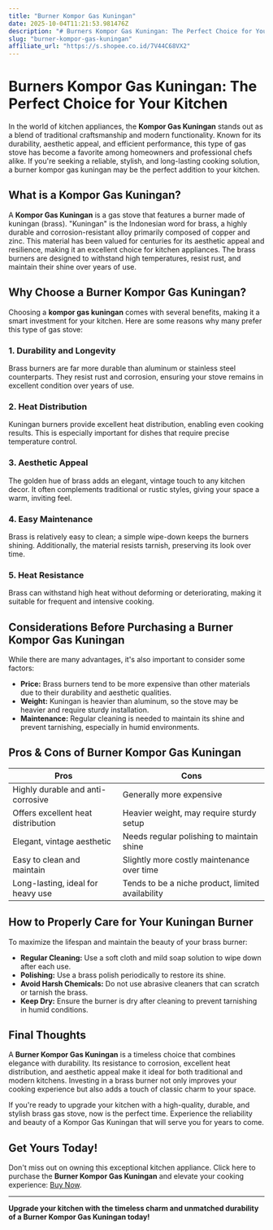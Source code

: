 ```yaml
---
title: "Burner Kompor Gas Kuningan"
date: 2025-10-04T11:21:53.981476Z
description: "# Burners Kompor Gas Kuningan: The Perfect Choice for Your Kitchen  ..."
slug: "burner-kompor-gas-kuningan"
affiliate_url: "https://s.shopee.co.id/7V44C68VX2"
---
```

# Burners Kompor Gas Kuningan: The Perfect Choice for Your Kitchen  

In the world of kitchen appliances, the **Kompor Gas Kuningan** stands out as a blend of traditional craftsmanship and modern functionality. Known for its durability, aesthetic appeal, and efficient performance, this type of gas stove has become a favorite among homeowners and professional chefs alike. If you're seeking a reliable, stylish, and long-lasting cooking solution, a burner kompor gas kuningan may be the perfect addition to your kitchen.  

## What is a Kompor Gas Kuningan?  

A **Kompor Gas Kuningan** is a gas stove that features a burner made of kuningan (brass). "Kuningan" is the Indonesian word for brass, a highly durable and corrosion-resistant alloy primarily composed of copper and zinc. This material has been valued for centuries for its aesthetic appeal and resilience, making it an excellent choice for kitchen appliances. The brass burners are designed to withstand high temperatures, resist rust, and maintain their shine over years of use.  

## Why Choose a Burner Kompor Gas Kuningan?  

Choosing a **kompor gas kuningan** comes with several benefits, making it a smart investment for your kitchen. Here are some reasons why many prefer this type of gas stove:  

### 1. Durability and Longevity  
Brass burners are far more durable than aluminum or stainless steel counterparts. They resist rust and corrosion, ensuring your stove remains in excellent condition over years of use.  

### 2. Heat Distribution  
Kuningan burners provide excellent heat distribution, enabling even cooking results. This is especially important for dishes that require precise temperature control.  

### 3. Aesthetic Appeal  
The golden hue of brass adds an elegant, vintage touch to any kitchen decor. It often complements traditional or rustic styles, giving your space a warm, inviting feel.  

### 4. Easy Maintenance  
Brass is relatively easy to clean; a simple wipe-down keeps the burners shining. Additionally, the material resists tarnish, preserving its look over time.  

### 5. Heat Resistance  
Brass can withstand high heat without deforming or deteriorating, making it suitable for frequent and intensive cooking.  

## Considerations Before Purchasing a Burner Kompor Gas Kuningan  

While there are many advantages, it's also important to consider some factors:  

- **Price:** Brass burners tend to be more expensive than other materials due to their durability and aesthetic qualities.  
- **Weight:** Kuningan is heavier than aluminum, so the stove may be heavier and require sturdy installation.  
- **Maintenance:** Regular cleaning is needed to maintain its shine and prevent tarnishing, especially in humid environments.  

## Pros & Cons of Burner Kompor Gas Kuningan  

| **Pros**                                | **Cons**                               |  
|----------------------------------------|----------------------------------------|  
| Highly durable and anti-corrosive     | Generally more expensive             |  
| Offers excellent heat distribution     | Heavier weight, may require sturdy setup |  
| Elegant, vintage aesthetic             | Needs regular polishing to maintain shine |  
| Easy to clean and maintain             | Slightly more costly maintenance over time |  
| Long-lasting, ideal for heavy use     | Tends to be a niche product, limited availability |  

## How to Properly Care for Your Kuningan Burner  

To maximize the lifespan and maintain the beauty of your brass burner:  

- **Regular Cleaning:** Use a soft cloth and mild soap solution to wipe down after each use.  
- **Polishing:** Use a brass polish periodically to restore its shine.  
- **Avoid Harsh Chemicals:** Do not use abrasive cleaners that can scratch or tarnish the brass.  
- **Keep Dry:** Ensure the burner is dry after cleaning to prevent tarnishing in humid conditions.  

## Final Thoughts  

A **Burner Kompor Gas Kuningan** is a timeless choice that combines elegance with durability. Its resistance to corrosion, excellent heat distribution, and aesthetic appeal make it ideal for both traditional and modern kitchens. Investing in a brass burner not only improves your cooking experience but also adds a touch of classic charm to your space.  

If you're ready to upgrade your kitchen with a high-quality, durable, and stylish brass gas stove, now is the perfect time. Experience the reliability and beauty of a Kompor Gas Kuningan that will serve you for years to come.  

## Get Yours Today!  

Don't miss out on owning this exceptional kitchen appliance. Click here to purchase the **Burner Kompor Gas Kuningan** and elevate your cooking experience: [Buy Now](https://s.shopee.co.id/7V44C68VX2).  

---

**Upgrade your kitchen with the timeless charm and unmatched durability of a Burner Kompor Gas Kuningan today!**